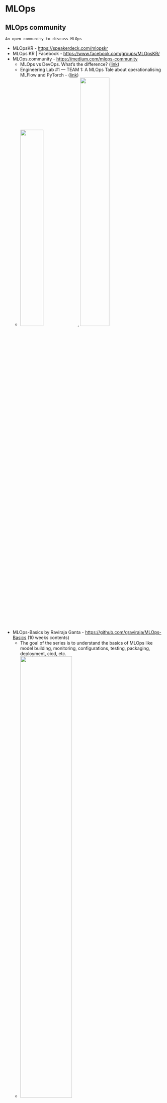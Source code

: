 # MLOps

MLOps community
---
`An open community to discuss MLOps`
* MLOpsKR - https://speakerdeck.com/mlopskr
* MLOps KR | Facebook - https://www.facebook.com/groups/MLOpsKR/ 
* MLOps.community  - https://medium.com/mlops-community 
  - MLOps vs DevOps. What’s the difference? ([link](https://medium.com/mlops-community/mlops-vs-devops-whats-the-difference-60678e628756))
  - Engineering Lab #1 — TEAM 1: A MLOps Tale about operationalising MLFlow and PyTorch - ([link](https://medium.com/mlops-community/engineering-lab-1-team-1-a-mlops-tale-about-operationalising-mlflow-and-pytorch-62193b55dc19))
  - <img src="https://miro.medium.com/max/2400/0*nLUwrL91z_5wRFSl" width=40%>, <img src="https://miro.medium.com/max/2400/0*IFe4VYTUqa1vVtLq" width=45%>
* MLOps-Basics by Raviraja Ganta - https://github.com/graviraja/MLOps-Basics (10 weeks contents)
  - The goal of the series is to understand the basics of MLOps like model building, monitoring, configurations, testing, packaging, deployment, cicd, etc.
  - <img src="https://github.com/graviraja/MLOps-Basics/raw/main/images/summary.png" width=60%>
                                                                                           
Global Cloud Company
---
* Microsoft Azure
  - Machine learning operations (MLOps) framework to upscale machine learning Lifecycle with Azure Machine Learning - ([link](https://docs.microsoft.com/en-us/azure/architecture/example-scenario/mlops/mlops-technical-paper))
  - MLOps: Continuous Delivery for Machine Learning on AWS(Dec. 2020) - [pdf](https://d1.awsstatic.com/whitepapers/mlops-continuous-delivery-machine-learning-on-aws.pdf)
  - Azure Machine Learning을 사용한 Python용 MLOps 모델 - [link](https://docs.microsoft.com/ko-kr/azure/architecture/reference-architectures/ai/mlops-python)
  - Azure Machine Learning을 사용하여 기계 학습 수명 주기를 업스케일링하는 MLOps 프레임워크 - [link](https://docs.microsoft.com/ko-kr/azure/architecture/example-scenario/mlops/mlops-technical-paper)
<img src="https://docs.microsoft.com/ko-kr/azure/architecture/example-scenario/mlops/media/data-science-lifecycle-diag.png" width="70%">

* AWS 
  - AWS MLOps Framework - https://aws.amazon.com/ko/solutions/implementations/aws-mlops-framework/ 
* Google 
  - MLOps 기반의 주요 요구사항 - [link](https://cloud.google.com/blog/ko/products/ai-machine-learning/key-requirements-for-an-mlops-foundation)


MLOps 교육/강의 
---
* Google Cloud ~ MLOps (Machine Learning Operations) Fundamentals - https://www.coursera.org/learn/mlops-fundamentals
* Full Stack Deep Learning - https://fullstackdeeplearning.com/
* Machine Learning Engineering for Production (MLOps) 특화 과정 - [coursera](https://ko.coursera.org/specializations/machine-learning-engineering-for-production-mlops)
* 송호연님 머신러닝 엔지니어 실무 - [유료](https://www.inflearn.com/course/%EB%A8%B8%EC%8B%A0%EB%9F%AC%EB%8B%9D-%EC%97%94%EC%A7%80%EB%8B%88%EC%96%B4-%EC%8B%A4%EB%AC%B4)

MLOps 설명글
---
* ('22.5) Machine Learning Operations(MLOps): Overview, Definition, and Architecture - https://arxiv.org/abs/2205.02302
* <img src="https://pbs.twimg.com/media/FXQdIGiUYAAOXLw.png" width="40%">
* 머신러닝 오퍼레이션 자동화(2018, 2021업) - https://zzsza.github.io/mlops/2018/12/28/mlops/ 
* 앤드류 응 교수가 말하는 MLOps(May 2021) -  https://brunch.co.kr/@synabreu/137
* [ITFIND] 기계학습 운영화(MLOps) 실행 전략 (2021.02) - [소개](https://www.itfind.or.kr/publication/regular/weeklytrend/pastList/read.do?selectedId=1168&selectedCategory=B_ITA_01&pageSize=50&pageIndex=0), [파일](https://www.itfind.or.kr/publication/regular/weeklytrend/weekly/view.do?boardParam1=8089&boardParam2=8089)

MLOps 플랫폼 
---
* DS2.ai(디에스랩글로벌): 혁신가를 위한 MLOps 플랫폼 - [소개](https://ko.ds2.ai/studio/overview.html)
* 2021년 최고의 머신러닝 플랫폼 TOP 10 = [AITimes](http://www.aitimes.com/news/articleView.html?idxno=137999) 
